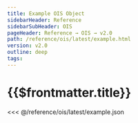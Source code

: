 ```yaml
---
title: Example OIS Object
sidebarHeader: Reference
sidebarSubHeader: OIS
pageHeader: Reference → OIS → v2.0
path: /reference/ois/latest/example.html
version: v2.0
outline: deep
tags:
---
```


<VersionWarning/>

<PageHeader/>

<SearchHighlight/>

<FlexStartTag/>

# {{$frontmatter.title}}

<<< @/reference/ois/latest/example.json

<FlexEndTag/>
